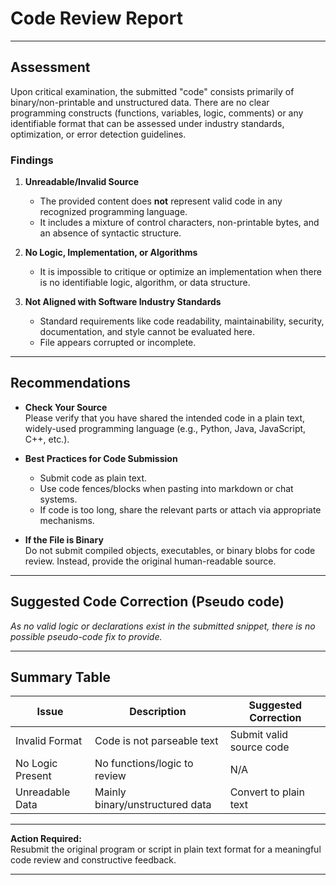 # Code Review Report

---

## **Assessment**

Upon critical examination, the submitted "code" consists primarily of binary/non-printable and unstructured data. There are no clear programming constructs (functions, variables, logic, comments) or any identifiable format that can be assessed under industry standards, optimization, or error detection guidelines.

### **Findings**

1. **Unreadable/Invalid Source**  
   - The provided content does **not** represent valid code in any recognized programming language.
   - It includes a mixture of control characters, non-printable bytes, and an absence of syntactic structure.

2. **No Logic, Implementation, or Algorithms**  
   - It is impossible to critique or optimize an implementation when there is no identifiable logic, algorithm, or data structure.

3. **Not Aligned with Software Industry Standards**  
   - Standard requirements like code readability, maintainability, security, documentation, and style cannot be evaluated here.
   - File appears corrupted or incomplete.

---

## **Recommendations**

- **Check Your Source**  
  Please verify that you have shared the intended code in a plain text, widely-used programming language (e.g., Python, Java, JavaScript, C++, etc.).

- **Best Practices for Code Submission**  
  - Submit code as plain text.
  - Use code fences/blocks when pasting into markdown or chat systems.
  - If code is too long, share the relevant parts or attach via appropriate mechanisms.

- **If the File is Binary**  
  Do not submit compiled objects, executables, or binary blobs for code review. Instead, provide the original human-readable source.

---

## **Suggested Code Correction (Pseudo code)**

_As no valid logic or declarations exist in the submitted snippet, there is no possible pseudo-code fix to provide._

---

## **Summary Table**

| Issue             | Description                        | Suggested Correction      |
|-------------------|------------------------------------|--------------------------|
| Invalid Format    | Code is not parseable text         | Submit valid source code |
| No Logic Present  | No functions/logic to review       | N/A                      |
| Unreadable Data   | Mainly binary/unstructured data    | Convert to plain text    |

---

**Action Required:**  
Resubmit the original program or script in plain text format for a meaningful code review and constructive feedback.

---